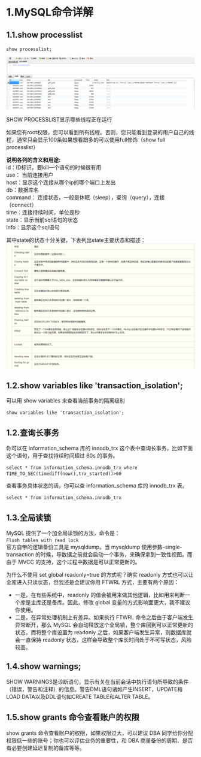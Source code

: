 # 1.MySQL命令详解

## 1.1.show processlist

```
show processlist;
```

![](/static/image/微信截图_20200717173429.png)

SHOW PROCESSLIST显示哪些线程正在运行

如果您有root权限，您可以看到所有线程。否则，您只能看到登录的用户自己的线程，通常只会显示100条如果想看跟多的可以使用full修饰（show full processlist）

**说明各列的含义和用途:**  
id：ID标识，要kill一个语句的时候很有用  
use：  当前连接用户  
host：显示这个连接从哪个ip的哪个端口上发出  
db：数据库名  
command： 连接状态，一般是休眠（sleep），查询（query），连接（connect）  
time：连接持续时间，单位是秒  
state：显示当前sql语句的状态  
info：显示这个sql语句

其中state的状态十分关键，下表列出state主要状态和描述：  
![](/static/image/微信截图_20200717173950.png)

## 1.2.show variables like 'transaction\_isolation';

可以用 show variables 来查看当前事务的隔离级别

```
show variables like 'transaction_isolation';
```

## 1.2.查询长事务

你可以在 information\_schema 库的 innodb\_trx 这个表中查询长事务，比如下面这个语句，用于查找持续时间超过 60s 的事务。

```
select * from information_schema.innodb_trx where TIME_TO_SEC(timediff(now(),trx_started))>60
```

查看事务具体状态的话，你可以查 information\_schema 库的 innodb\_trx 表。

```
select * from information_schema.innodb_trx
```

## 1.3.全局读锁

MySQL 提供了一个加全局读锁的方法，命令是：  
`Flush tables with read lock`  
官方自带的逻辑备份工具是 mysqldump。当 mysqldump 使用参数–single-transaction 的时候，导数据之前就会启动一个事务，来确保拿到一致性视图。而由于 MVCC 的支持，这个过程中数据是可以正常更新的。

为什么不使用 set global readonly=true 的方式呢？确实 readonly 方式也可以让全库进入只读状态，但我还是会建议你用 FTWRL 方式，主要有两个原因：

* 一是，在有些系统中，readonly 的值会被用来做其他逻辑，比如用来判断一个库是主库还是备库。因此，修改 global 变量的方式影响面更大，我不建议你使用。
* 二是，在异常处理机制上有差异。如果执行 FTWRL 命令之后由于客户端发生异常断开，那么 MySQL 会自动释放这个全局锁，整个库回到可以正常更新的状态。而将整个库设置为 readonly 之后，如果客户端发生异常，则数据库就会一直保持 readonly 状态，这样会导致整个库长时间处于不可写状态，风险较高。

## 1.4.show warnings;

SHOW WARNINGS是诊断语句，显示有关在当前会话中执行语句所导致的条件（错误，警告和注释）的信息。警告DML语句诸如产生INSERT，UPDATE和LOAD DATA以及DDL语句如CREATE TABLE和ALTER TABLE。

## 1.5.show grants 命令查看账户的权限

show grants 命令查看账户的权限，如果权限过大，可以建议 DBA 同学给你分配权限低一些的账号；你也可以评估业务的重要性，和 DBA 商量备份的周期、是否有必要创建延迟复制的备库等等。

